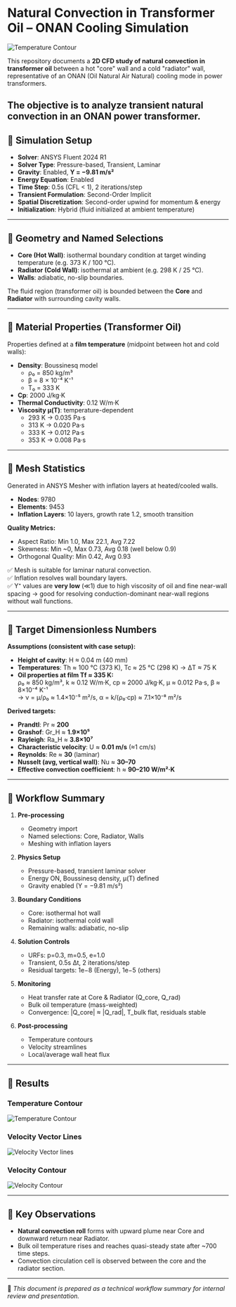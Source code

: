 # Natural Convection in Transformer Oil – ONAN Cooling Simulation

![Temperature Contour](temp.gif)

This repository documents a **2D CFD study of natural convection in transformer oil** between a hot "core" wall and a cold "radiator" wall, representative of an ONAN (Oil Natural Air Natural) cooling mode in power transformers.

The objective is to analyze transient natural convection in an ONAN power transformer.
---

## 🔹 Simulation Setup

- **Solver**: ANSYS Fluent 2024 R1  
- **Solver Type**: Pressure-based, Transient, Laminar  
- **Gravity**: Enabled, **Y = −9.81 m/s²**  
- **Energy Equation**: Enabled  
- **Time Step**: 0.5s (CFL < 1), 2 iterations/step  
- **Transient Formulation**: Second-Order Implicit  
- **Spatial Discretization**: Second-order upwind for momentum & energy  
- **Initialization**: Hybrid (fluid initialized at ambient temperature)

---

## 🔹 Geometry and Named Selections

- **Core (Hot Wall)**: isothermal boundary condition at target winding temperature (e.g. 373 K / 100 °C).  
- **Radiator (Cold Wall)**: isothermal at ambient (e.g. 298 K / 25 °C).  
- **Walls**: adiabatic, no-slip boundaries.  

The fluid region (transformer oil) is bounded between the **Core** and **Radiator** with surrounding cavity walls.

---

## 🔹 Material Properties (Transformer Oil)

Properties defined at a **film temperature** (midpoint between hot and cold walls):

- **Density**: Boussinesq model  
  - ρ₀ = 850 kg/m³  
  - β = 8 × 10⁻⁴ K⁻¹  
  - T₀ = 333 K  
- **Cp**: 2000 J/kg·K  
- **Thermal Conductivity**: 0.12 W/m·K  
- **Viscosity μ(T)**: temperature-dependent  
  - 293 K → 0.035 Pa·s  
  - 313 K → 0.020 Pa·s  
  - 333 K → 0.012 Pa·s  
  - 353 K → 0.008 Pa·s  

---

## 🔹 Mesh Statistics

Generated in ANSYS Mesher with inflation layers at heated/cooled walls.

- **Nodes**: 9780  
- **Elements**: 9453  
- **Inflation Layers**: 10 layers, growth rate 1.2, smooth transition  

**Quality Metrics:**
- Aspect Ratio: Min 1.0, Max 22.1, Avg 7.22  
- Skewness: Min ~0, Max 0.73, Avg 0.18 (well below 0.9)  
- Orthogonal Quality: Min 0.42, Avg 0.93  

✅ Mesh is suitable for laminar natural convection.  
✅ Inflation resolves wall boundary layers.  
✅ Y⁺ values are **very low** (≪1) due to high viscosity of oil and fine near-wall spacing → good for resolving conduction-dominant near-wall regions without wall functions.

---

## 🔹 Target Dimensionless Numbers

**Assumptions (consistent with case setup):**
- **Height of cavity**: H ≈ 0.04 m (40 mm)  
- **Temperatures**: Th ≈ 100 °C (373 K), Tc ≈ 25 °C (298 K) → ΔT ≈ 75 K  
- **Oil properties at film Tf ≈ 335 K:**  
  ρ₀ ≈ 850 kg/m³, k ≈ 0.12 W/m·K, cp ≈ 2000 J/kg·K, μ ≈ 0.012 Pa·s, β ≈ 8×10⁻⁴ K⁻¹  
  → ν = μ/ρ₀ ≈ 1.4×10⁻⁵ m²/s,   α = k/(ρ₀·cp) ≈ 7.1×10⁻⁸ m²/s

**Derived targets:**
- **Prandtl**: Pr ≈ **200**  
- **Grashof**: Gr_H ≈ **1.9×10⁵**  
- **Rayleigh**: Ra_H ≈ **3.8×10⁷**  
- **Characteristic velocity**: U ≈ **0.01 m/s** (≈1 cm/s)  
- **Reynolds**: Re ≈ **30** (laminar)  
- **Nusselt (avg, vertical wall)**: Nu ≈ **30–70**  
- **Effective convection coefficient**: h ≈ **90–210 W/m²·K**
---

## 🔹 Workflow Summary

1. **Pre-processing**
   - Geometry import  
   - Named selections: Core, Radiator, Walls  
   - Meshing with inflation layers  

2. **Physics Setup**
   - Pressure-based, transient laminar solver  
   - Energy ON, Boussinesq density, μ(T) defined  
   - Gravity enabled (Y = −9.81 m/s²)  

3. **Boundary Conditions**
   - Core: isothermal hot wall  
   - Radiator: isothermal cold wall  
   - Remaining walls: adiabatic, no-slip  

4. **Solution Controls**
   - URFs: p=0.3, m=0.5, e=1.0  
   - Transient, 0.5s Δt, 2 iterations/step  
   - Residual targets: 1e−8 (Energy), 1e−5 (others)  

5. **Monitoring**
   - Heat transfer rate at Core & Radiator (Q_core, Q_rad)  
   - Bulk oil temperature (mass-weighted)  
   - Convergence: |Q_core| ≈ |Q_rad|, T_bulk flat, residuals stable  

6. **Post-processing**
   - Temperature contours  
   - Velocity streamlines  
   - Local/average wall heat flux

---

## 🔹 Results

### Temperature Contour
![Temperature Contour](temp.gif)

### Velocity Vector Lines
![Velocity Vector lines](vectorvel.gif)

### Velocity Contour
![Velocity Contour](vel.gif)

---

## 🔹 Key Observations

- **Natural convection roll** forms with upward plume near Core and downward return near Radiator.  
- Bulk oil temperature rises and reaches quasi-steady state after ~700 time steps.  
- Convection circulation cell is observed between the core and the radiator section.

---

📌 *This document is prepared as a technical workflow summary for internal review and presentation.*

